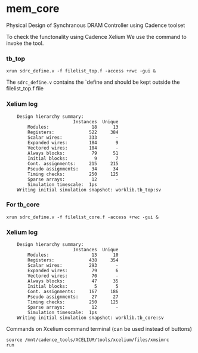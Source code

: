 # mem_core
Physical Design of Synchranous DRAM Controller using Cadence toolset


To check the functonality using Cadence Xelium We use the command to invoke the tool.

### tb_top

```
xrun sdrc_define.v -f filelist_top.f -access +rwc -gui &
```

The ```sdrc_define.v``` contains the `define and should be kept outside the filelist_top.f file


### Xelium log

```
	Design hierarchy summary:
		                 Instances  Unique
		Modules:                18      13
		Registers:             522     384
		Scalar wires:          333       -
		Expanded wires:        184       9
		Vectored wires:        104       -
		Always blocks:          79      51
		Initial blocks:          9       7
		Cont. assignments:     215     215
		Pseudo assignments:     34      34
		Timing checks:         250     125
		Sparse arrays:          12       -
		Simulation timescale:  1ps
	Writing initial simulation snapshot: worklib.tb_top:sv
```

### For tb_core

```
xrun sdrc_define.v -f filelist_core.f -access +rwc -gui &
```

### Xelium log

```
	Design hierarchy summary:
		                 Instances  Unique
		Modules:                13      10
		Registers:             438     354
		Scalar wires:          293       -
		Expanded wires:         79       6
		Vectored wires:         70       -
		Always blocks:          47      35
		Initial blocks:          5       5
		Cont. assignments:     167     186
		Pseudo assignments:     27      27
		Timing checks:         250     125
		Sparse arrays:          12       -
		Simulation timescale:  1ps
	Writing initial simulation snapshot: worklib.tb_core:sv
```

Commands on Xcelium command terminal (can be used instead of buttons) 
```
source /mnt/cadence_tools/XCELIUM/tools/xcelium/files/xmsimrc
run
```
